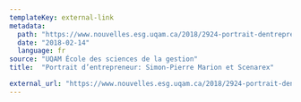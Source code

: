 ```yaml
---
templateKey: external-link
metadata:
  path: "https://www.nouvelles.esg.uqam.ca/2018/2924-portrait-dentrepreneur-simon-pierre-marion-scenarex"
  date: "2018-02-14"
  language: fr
source: "UQAM École des sciences de la gestion"
title:  "Portrait d’entrepreneur: Simon-Pierre Marion et Scenarex"

external_url: "https://www.nouvelles.esg.uqam.ca/2018/2924-portrait-dentrepreneur-simon-pierre-marion-scenarex"
---
```

